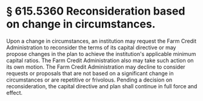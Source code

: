 # § 615.5360   Reconsideration based on change in circumstances.

Upon a change in circumstances, an institution may request the Farm Credit Administration to reconsider the terms of its capital directive or may propose changes in the plan to achieve the institution's applicable minimum capital ratios. The Farm Credit Administration also may take such action on its own motion. The Farm Credit Administration may decline to consider requests or proposals that are not based on a significant change in circumstances or are repetitive or frivolous. Pending a decision on reconsideration, the capital directive and plan shall continue in full force and effect. 




